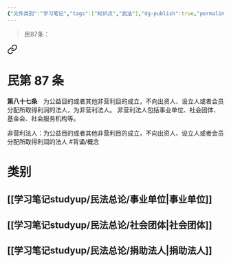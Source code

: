 ```yaml
---
{"文件类别":"学习笔记","tags":["知识点","民法"],"dg-publish":true,"permalink":"/学习笔记studyup/民法总论/非营利法人/","dgPassFrontmatter":true,"created":"2024-07-04T15:42:04.598+08:00","updated":"2024-10-28T09:50:42.796+08:00"}
---
```


> 民87条：
<div class="transclusion internal-embed is-loaded"><a class="markdown-embed-link" href="////#t87" aria-label="Open link"><svg xmlns="http://www.w3.org/2000/svg" width="24" height="24" viewBox="0 0 24 24" fill="none" stroke="currentColor" stroke-width="2" stroke-linecap="round" stroke-linejoin="round" class="svg-icon lucide-link"><path d="M10 13a5 5 0 0 0 7.54.54l3-3a5 5 0 0 0-7.07-7.07l-1.72 1.71"></path><path d="M14 11a5 5 0 0 0-7.54-.54l-3 3a5 5 0 0 0 7.07 7.07l1.71-1.71"></path></svg></a><div class="markdown-embed">

<div class="markdown-embed-title">

# 民第 87 条

</div>


**第八十七条**　为公益目的或者其他非营利目的成立，不向出资人、设立人或者会员分配所取得利润的法人，为非营利法人。
非营利法人包括事业单位、社会团体、基金会、社会服务机构等。 

</div></div>


非营利法人：为公益目的或者其他非营利目的成立，不向出资人、设立人或者会员分配所取得利润的法人 #背诵/概念 
# 类别
## [[学习笔记studyup/民法总论/事业单位\|事业单位]]

## [[学习笔记studyup/民法总论/社会团体\|社会团体]] 

## [[学习笔记studyup/民法总论/捐助法人\|捐助法人]]
